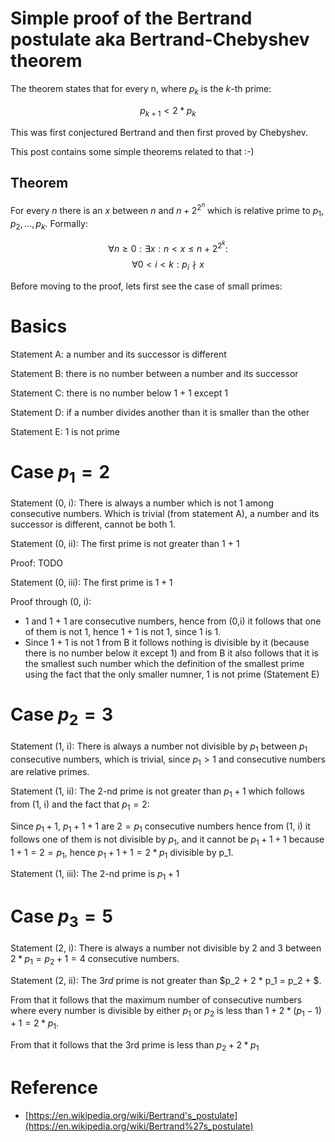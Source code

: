 # Simple proof of the Bertrand postulate aka Bertrand-Chebyshev theorem

The theorem states that for every n, where $p_k$ is the $k$-th prime:

$$p_{k + 1} < 2 * p_k$$

This was first conjectured Bertrand and then first proved by Chebyshev. 

This post contains some simple theorems related to that :-)

## Theorem

For every $n$ there is an $x$ between $n$ and $n + 2^{2^n}$ which is 
relative prime to $p_1, p_2, ..., p_k$. Formally:

$$
 \forall n  \geq 0: \exists x: n < x \leqslant n + 2^{2^k}:  
$$
$$
 \forall 0 < i < k: p_i \nmid x 
$$

Before moving to the proof, lets first see the case of small primes:

# Basics

Statement A: a number and its successor is different

Statement B: there is no number between a number and its successor

Statement C: there is no number below 1 + 1 except 1

Statement D: if a number divides another than it is smaller than the other

Statement E: 1 is not prime

# Case $p_1 = 2$

Statement (0, i): There is always a number which is not 1 among consecutive numbers. Which is trivial (from statement A), a number and its successor is different, cannot be both 1.

Statement (0, ii): The first prime is not greater than 1 + 1

Proof: TODO

Statement (0, iii): The first prime is $1 + 1$

Proof through (0, i): 

- 1 and 1 + 1 are consecutive numbers, hence from (0,i) it follows that one of them is not 1, hence 1 + 1 is not 1, since 1 is 1.
- Since 1 + 1 is not 1 from B it follows nothing is divisible by it (because there is no number below it except 1) and from B it also follows that it is the smallest such number which the definition of the smallest prime using the fact that the only smaller numner, 1 is not prime (Statement E)

# Case $p_2 = 3$

Statement (1, i): There is always a number not divisible by $p_1$ between $p_1$ consecutive numbers, which is trivial, since $p_1 > 1$ and consecutive numbers are relative primes.

Statement (1, ii): The $2$-nd prime is not greater than $p_1 + 1$ which follows from (1, i) and the fact that $p_1 = 2$:

Since $p_1 + 1$, $p_1 + 1 + 1$ are $2 = p_1$ consecutive numbers hence from (1, i) it follows one of them is not divisible by $p_1$, and it cannot be $p_1 + 1 + 1$ because $1 + 1 = 2 = p_1$, hence $p_1 + 1 + 1 = 2 * p_1$ divisible by p_1.

Statement (1, iii): The $2$-nd prime is $p_1 + 1$

# Case $p_3 = 5$

Statement (2, i): There is always a number not divisible by $2$ and $3$ between $2 * p_1 =p_2 + 1 = 4$ consecutive numbers. 

Statement (2, ii): The $3rd$ prime is not greater than $p_2 + 2 * p_1 = p_2 + $.

From that it follows that the maximum number of consecutive numbers where every number is divisible by either $p_1$ or $p_2$ is less than $1 + 2 * (p_1 - 1) + 1 = 2 * p_1$.

From that it follows that the 3rd prime is less than $p_2 + 2 * p_1$

# Reference

- [https://en.wikipedia.org/wiki/Bertrand's_postulate](https://en.wikipedia.org/wiki/Bertrand%27s_postulate)
